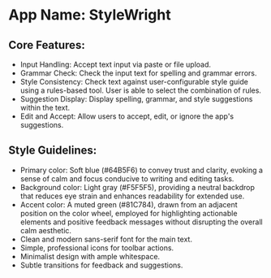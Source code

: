 # **App Name**: StyleWright

## Core Features:

- Input Handling: Accept text input via paste or file upload.
- Grammar Check: Check the input text for spelling and grammar errors.
- Style Consistency: Check text against user-configurable style guide using a rules-based tool. User is able to select the combination of rules.
- Suggestion Display: Display spelling, grammar, and style suggestions within the text.
- Edit and Accept: Allow users to accept, edit, or ignore the app's suggestions.

## Style Guidelines:

- Primary color: Soft blue (#64B5F6) to convey trust and clarity, evoking a sense of calm and focus conducive to writing and editing tasks.
- Background color: Light gray (#F5F5F5), providing a neutral backdrop that reduces eye strain and enhances readability for extended use.
- Accent color: A muted green (#81C784), drawn from an adjacent position on the color wheel, employed for highlighting actionable elements and positive feedback messages without disrupting the overall calm aesthetic.
- Clean and modern sans-serif font for the main text.
- Simple, professional icons for toolbar actions.
- Minimalist design with ample whitespace.
- Subtle transitions for feedback and suggestions.